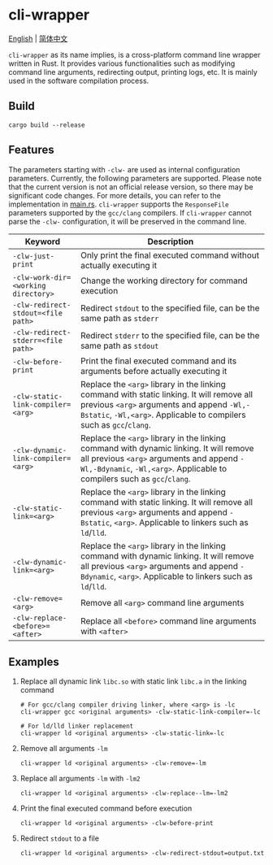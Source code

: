 # cli-wrapper

[English](README.md) | [简体中文](README_CN.md)

`cli-wrapper` as its name implies, is a cross-platform command line wrapper written in Rust. It provides various functionalities such as modifying command line arguments, redirecting output, printing logs, etc. It is mainly used in the software compilation process.

## Build

```shell
cargo build --release
```

## Features

The parameters starting with `-clw-` are used as internal configuration parameters. Currently, the following parameters are supported. Please note that the current version is not an official release version, so there may be significant code changes. For more details, you can refer to the implementation in [main.rs](src/main.rs).
`cli-wrapper` supports the `ResponseFile` parameters supported by the `gcc/clang` compilers. If `cli-wrapper` cannot parse the `-clw-` configuration, it will be preserved in the command line.

| Keyword                             | Description                                                                                                                                                                                                    |
| ----------------------------------- | -------------------------------------------------------------------------------------------------------------------------------------------------------------------------------------------------------------- |
| `-clw-just-print`                   | Only print the final executed command without actually executing it                                                                                                                                            |
| `-clw-work-dir=<working directory>` | Change the working directory for command execution                                                                                                                                                             |
| `-clw-redirect-stdout=<file path>`  | Redirect `stdout` to the specified file, can be the same path as `stderr`                                                                                                                                      |
| `-clw-redirect-stderr=<file path>`  | Redirect `stderr` to the specified file, can be the same path as `stdout`                                                                                                                                      |
| `-clw-before-print`                 | Print the final executed command and its arguments before actually executing it                                                                                                                                |
| `-clw-static-link-compiler=<arg>`   | Replace the `<arg>` library in the linking command with static linking. It will remove all previous `<arg>` arguments and append `-Wl,-Bstatic`, `-Wl,<arg>`. Applicable to compilers such as `gcc`/`clang`.   |
| `-clw-dynamic-link-compiler=<arg>`  | Replace the `<arg>` library in the linking command with dynamic linking. It will remove all previous `<arg>` arguments and append `-Wl,-Bdynamic`, `-Wl,<arg>`. Applicable to compilers such as `gcc`/`clang`. |
| `-clw-static-link=<arg>`            | Replace the `<arg>` library in the linking command with static linking. It will remove all previous `<arg>` arguments and append `-Bstatic`, `<arg>`. Applicable to linkers such as `ld`/`lld`.                |
| `-clw-dynamic-link=<arg>`           | Replace the `<arg>` library in the linking command with dynamic linking. It will remove all previous `<arg>` arguments and append `-Bdynamic`, `<arg>`. Applicable to linkers such as `ld`/`lld`.              |
| `-clw-remove=<arg>`                 | Remove all `<arg>` command line arguments                                                                                                                                                                      |
| `-clw-replace-<before>=<after>`     | Replace all `<before>` command line arguments with `<after>`                                                                                                                                                   |

## Examples

1. Replace all dynamic link `libc.so` with static link `libc.a` in the linking command

   ```shell
   # For gcc/clang compiler driving linker, where <arg> is -lc
   cli-wrapper gcc <original arguments> -clw-static-link-compiler=-lc

   # For ld/lld linker replacement
   cli-wrapper ld <original arguments> -clw-static-link=-lc
   ```

2. Remove all arguments `-lm`

   ```shell
   cli-wrapper ld <original arguments> -clw-remove=-lm
   ```

3. Replace all arguments `-lm` with `-lm2`

   ```shell
   cli-wrapper ld <original arguments> -clw-replace--lm=-lm2
   ```

4. Print the final executed command before execution

   ```shell
   cli-wrapper ld <original arguments> -clw-before-print
   ```

5. Redirect `stdout` to a file
   ```shell
   cli-wrapper ld <original arguments> -clw-redirect-stdout=output.txt
   ```

